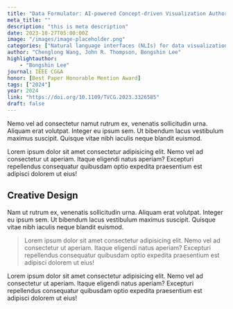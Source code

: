 ```yaml
---
title: "Data Formulator: AI-powered Concept-driven Visualization Authoring"
meta_title: ""
description: "this is meta description"
date: 2023-10-27T05:00:00Z
image: "/images/image-placeholder.png"
categories: ["Natural language interfaces (NLIs) for data visualization", "Collaboration dynamics between humans and AI agents"]
author: "Chenglong Wang, John R. Thompson, Bongshin Lee"
highlightauthor: 
    - "Bongshin Lee"
journal: IEEE CG&A
honor: [Best Paper Honorable Mention Award]
tags: ["2024"]
year: 2024
link: "https://doi.org/10.1109/TVCG.2023.3326585"
draft: false
---
```

 
Nemo vel ad consectetur namut rutrum ex, venenatis sollicitudin urna. Aliquam erat volutpat. Integer eu ipsum sem. Ut bibendum lacus vestibulum maximus suscipit. Quisque vitae nibh iaculis neque blandit euismod.

Lorem ipsum dolor sit amet consectetur adipisicing elit. Nemo vel ad consectetur ut aperiam. Itaque eligendi natus aperiam? Excepturi repellendus consequatur quibusdam optio expedita praesentium est adipisci dolorem ut eius!

## Creative Design

Nam ut rutrum ex, venenatis sollicitudin urna. Aliquam erat volutpat. Integer eu ipsum sem. Ut bibendum lacus vestibulum maximus suscipit. Quisque vitae nibh iaculis neque blandit euismod.

> Lorem ipsum dolor sit amet consectetur adipisicing elit. Nemo vel ad consectetur ut aperiam. Itaque eligendi natus aperiam? Excepturi repellendus consequatur quibusdam optio expedita praesentium est adipisci dolorem ut eius!

Lorem ipsum dolor sit amet consectetur adipisicing elit. Nemo vel ad consectetur ut aperiam. Itaque eligendi natus aperiam? Excepturi repellendus consequatur quibusdam optio expedita praesentium est adipisci dolorem ut eius!
